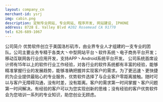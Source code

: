 ```yaml
---
layout: company_cn
merchant-id: ysrj
img: cabin.png
description: 定制专业网站, 专业网站, 程序开发, 网站建设, IPHONE
address: 8728 E. Valley Blvd #202 Rosemead CA 91770
tel: 626-689-1067
---
```


公司简介
优势软件创立于美国洛杉矶市，由业界专业人才组建的一支专业的团队。公司主要业务专精于各类大丶中型网站平台丶软件系统丶电子商务平台开发；移动互联网各行业应用开发，支持APP丶Android系统平台开发。
公司系统首席设计师有15年以上的软件行业工作经验，对各行业的软件系统都有丰富的经验，能够精准掌握行业的发展趋势，能够准确把握并实现客户的需求。为了更迅速丶更快捷的为企业提供最贴心的专业服务，优势软件选择了与企业客户零距离接触。随时可以与客户无障碍沟通，没有时差，没有距离。客户的需求第一时间掌握丶客户问题第一时间解决。有经验的客户可以为您实现创新的思维；没有经验的客户优势软件会为您培训一系列的专业知识，助您创业无顾虑。